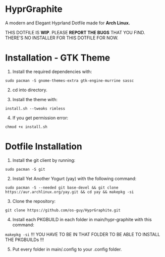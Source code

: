 # HyprGraphite
 A modern and Elegant Hyprland Dotfile made for **Arch Linux.**

THIS DOTFILE IS **WIP**.
PLEASE **REPORT THE BUGS** THAT YOU FIND.
THERE'S NO INSTALLER FOR THIS DOTFILE FOR NOW.

# Installation - GTK Theme

1. Install the required dependencies with:

`sudo pacman -S gnome-themes-extra gtk-engine-murrine sassc
`

2. cd into directory.

3. Install the theme with:

`install.sh --tweaks rimless
`

4. If you get permission error:

`chmod +x install.sh
`

# Dotfile Installation

1. Install the git client by running:

`sudo pacman -S git
`

2. Install Yet Another Yogurt (yay) with the following command:

`sudo pacman -S --needed git base-devel && git clone https://aur.archlinux.org/yay.git && cd yay && makepkg -si
`

3. Clone the repository:

`git clone https://github.com/os-guy/HyprGraphite.git`

4. Install each PKGBUILD in each folder in main/hypr-graphite with this command:

`makepkg -si`
!!! YOU HAVE TO BE IN THAT FOLDER TO BE ABLE TO INSTALL THE PKGBUILDs !!!

5. Put every folder in main/.config to your .config folder.
